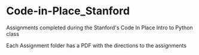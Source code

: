 # Code-in-Place_Stanford
Assignments completed during the Stanford's Code In Place Intro to Python class

Each Assignment folder has a PDF with the directions to the assignments 
